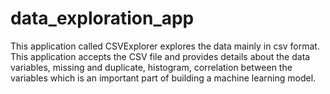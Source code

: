 # data_exploration_app
This application called CSVExplorer explores the data mainly in csv format.
This application accepts the CSV file and provides details about the data variables, missing and duplicate, histogram,
correlation between the variables which is an important part of building a machine learning model.
